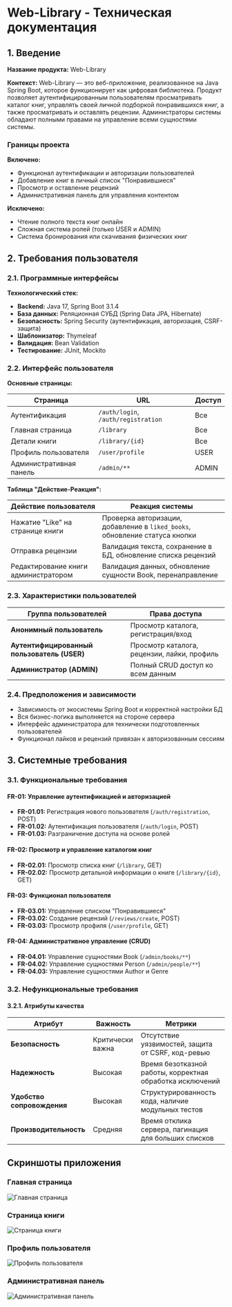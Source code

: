 # Web-Library - Техническая документация

## 1. Введение

**Название продукта:** Web-Library

**Контекст:** Web-Library — это веб-приложение, реализованное на Java Spring Boot, которое функционирует как цифровая библиотека. Продукт позволяет аутентифицированным пользователям просматривать каталог книг, управлять своей личной подборкой понравившихся книг, а также просматривать и оставлять рецензии. Администраторы системы обладают полными правами на управление всеми сущностями системы.

### Границы проекта

**Включено:**
- Функционал аутентификации и авторизации пользователей
- Добавление книг в личный список "Понравившиеся"
- Просмотр и оставление рецензий
- Административная панель для управления контентом

**Исключено:**
- Чтение полного текста книг онлайн
- Сложная система ролей (только USER и ADMIN)
- Система бронирования или скачивания физических книг

## 2. Требования пользователя

### 2.1. Программные интерфейсы

**Технологический стек:**
- **Backend:** Java 17, Spring Boot 3.1.4
- **База данных:** Реляционная СУБД (Spring Data JPA, Hibernate)
- **Безопасность:** Spring Security (аутентификация, авторизация, CSRF-защита)
- **Шаблонизатор:** Thymeleaf
- **Валидация:** Bean Validation
- **Тестирование:** JUnit, Mockito

### 2.2. Интерфейс пользователя

**Основные страницы:**

| Страница | URL | Доступ |
|----------|-----|---------|
| Аутентификация | `/auth/login`, `/auth/registration` | Все |
| Главная страница | `/library` | Все |
| Детали книги | `/library/{id}` | Все |
| Профиль пользователя | `/user/profile` | USER |
| Административная панель | `/admin/**` | ADMIN |

**Таблица "Действие-Реакция":**

| Действие пользователя | Реакция системы |
|----------------------|-----------------|
| Нажатие "Like" на странице книги | Проверка авторизации, добавление в `liked_books`, обновление статуса кнопки |
| Отправка рецензии | Валидация текста, сохранение в БД, обновление списка рецензий |
| Редактирование книги администратором | Валидация данных, обновление сущности Book, перенаправление |

### 2.3. Характеристики пользователей

| Группа пользователей | Права доступа |
|---------------------|---------------|
| **Анонимный пользователь** | Просмотр каталога, регистрация/вход |
| **Аутентифицированный пользователь (USER)** | Просмотр каталога, рецензии, лайки, профиль |
| **Администратор (ADMIN)** | Полный CRUD доступ ко всем данным |

### 2.4. Предположения и зависимости

- Зависимость от экосистемы Spring Boot и корректной настройки БД
- Вся бизнес-логика выполняется на стороне сервера
- Интерфейс администратора для технически подготовленных пользователей
- Функционал лайков и рецензий привязан к авторизованным сессиям

## 3. Системные требования

### 3.1. Функциональные требования

#### FR-01: Управление аутентификацией и авторизацией
- **FR-01.01:** Регистрация нового пользователя (`/auth/registration`, POST)
- **FR-01.02:** Аутентификация пользователя (`/auth/login`, POST)
- **FR-01.03:** Разграничение доступа на основе ролей

#### FR-02: Просмотр и управление каталогом книг
- **FR-02.01:** Просмотр списка книг (`/library`, GET)
- **FR-02.02:** Просмотр детальной информации о книге (`/library/{id}`, GET)

#### FR-03: Функционал пользователя
- **FR-03.01:** Управление списком "Понравившиеся"
- **FR-03.02:** Создание рецензий (`/reviews/create`, POST)
- **FR-03.03:** Просмотр профиля (`/user/profile`, GET)

#### FR-04: Административное управление (CRUD)
- **FR-04.01:** Управление сущностями Book (`/admin/books/**`)
- **FR-04.02:** Управление сущностями Person (`/admin/people/**`)
- **FR-04.03:** Управление сущностями Author и Genre

### 3.2. Нефункциональные требования

#### 3.2.1. Атрибуты качества

| Атрибут | Важность | Метрики |
|---------|----------|---------|
| **Безопасность** | Критически важна | Отсутствие уязвимостей, защита от CSRF, код-ревью |
| **Надежность** | Высокая | Время безотказной работы, корректная обработка исключений |
| **Удобство сопровождения** | Высокая | Структурированность кода, наличие модульных тестов |
| **Производительность** | Средняя | Время отклика сервера, пагинация для больших списков |

## Скриншоты приложения

### Главная страница
![Главная страница]("C:\Users\Artem\IdeaProjects\web-library\images\admin-panel.png")

### Страница книги
![Страница книги](images/book-details.png)

### Профиль пользователя
![Профиль пользователя](images/user-profile.png)

### Административная панель
![Административная панель](images/admin-panel.png)